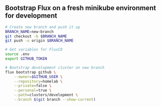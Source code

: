 ## Bootstrap Flux on a fresh minikube environment for development
```bash
# Create new branch and push it up
BRANCH_NAME=new-branch
git checkout -b $BRANCH_NAME
git push -u origin $BRANCH_NAME

# Get variables for FluxCD
source .env
export GITHUB_TOKEN

# Bootstrap development cluster on new branch
flux bootstrap github \
    --owner=$GITHUB_USER \
    --repository=homelab \
    --private=false \
    --personal=true \
    --path=clusters/development \
    --branch $(git branch --show-current)
```